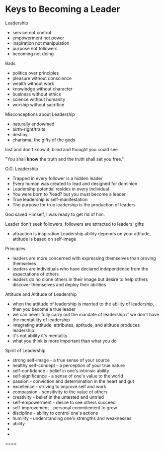 # Keys to Becoming a Leader

Leadership
- service not control
- empowerment not power
- inspiration not manipulation
- purpose not followers
- becoming not doing


Bads
- politics over principles
- pleasure without conscience
- wealth without work
- knowledge without character
- business without ethics
- science without humanity
- worship without sacrifice

Misconceptions about Leadership
- naturally endowmed
- birth-right/traits
- destiny
- charisma; the gifts of the gods

lost and don't know it; blind and thought you could see

"You shall **know** the truth and the truth shall set you free."

O.G. Leadership
- Trapped in every follower is a hidden leader
- Every human was created to lead and designed for dominion
- Leadersihp potential resides in every individual
- You were born to ?lead? but you must become a leader
- True leadership is self-manifestation
- The purpose for true leadership is the production of leaders


God saved Himself, I was ready to get rid of him.


Leader don't seek followers, followers are attracted to leaders' gifts
- attraction is inspiration
Leadership ability depends on your attitude, attitude is based on self-image


Principles
- leaders are more concerned with expressing themselves than proving themselves
- leaders are individuals who have declared independence from the expectations of others
- leaders do no clone others in their image but desire to help others discover themselves and deploy their abilities


Attitude and Altitude of Leadership 
- when the attitude of leadership is married to the ability of leadership, then you become a true leader
- we can never fully carry out the mandate of leadership if we don't have the mentatility of leadership
- integrating attitude, attributes, aptitude, and altitude produces leadership
- it's not ability it's mentality
- what you think is more important than what you do


Spirit of Leadership
- strong self-image - a true sense of your source
- healthy self-concept - a perception of your true nature
- self-confidence - belief in one's intrinsic ability
- self-significance - a sense of one's value to the world
- passion - conviction and determination in the heart and gut
- excellence - striving to improve self and work
- compassion - sensitivity to the value of others
- creativity - belief in the untested and untried
- self-empowerment - desire to see others succeed
- self-improvement - personal commitement to grow
- discipline - ability to control one's actions
- humility - understanding one's strengths and weaknesses
- ability 
- 
- 

====

